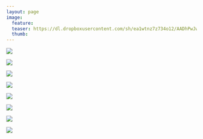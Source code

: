 ```yaml
---
layout: page
image:
  feature:
  teaser: https://dl.dropboxusercontent.com/sh/ea1wtnz7z734o12/AADhPwJwizhdShMGfCnShkUca/luontokuvat/talvi/2/DS43336-245px.jpg
  thumb:
---
```


[![](https://dl.dropboxusercontent.com/sh/ea1wtnz7z734o12/AABMRuM1K6DhmIJJHcu7MyDha/luontokuvat/talvi/3/DS43625-800px.jpg)](https://dl.dropboxusercontent.com/sh/ea1wtnz7z734o12/AADnzbX2CTxGYusK2wHaflela/luontokuvat/talvi/3/DS43625.jpg)

[![](https://dl.dropboxusercontent.com/sh/ea1wtnz7z734o12/AABzUwaKKHf_2ocms4tUa8o7a/luontokuvat/talvi/2/DS43226-800px.jpg)](https://dl.dropboxusercontent.com/sh/ea1wtnz7z734o12/AABtNctp-v3CLfCmAQR4KUXPa/luontokuvat/talvi/2/DS43226.jpg)

[![](https://dl.dropboxusercontent.com/sh/ea1wtnz7z734o12/AACszzF9DxXbqkD1g6rvZrQDa/luontokuvat/talvi/2/DS43234-800px.jpg)](https://dl.dropboxusercontent.com/sh/ea1wtnz7z734o12/AAAN_946FBK1GVflxoOvI4rXa/luontokuvat/talvi/2/DS43234.jpg)

[![](https://dl.dropboxusercontent.com/sh/ea1wtnz7z734o12/AABf5o3x3zXMvdhfZgdZ4dXKa/luontokuvat/talvi/2/DS43318-800px.jpg)](https://dl.dropboxusercontent.com/sh/ea1wtnz7z734o12/AAAVA8o2HLIK1mFoqHfe8mbga/luontokuvat/talvi/2/DS43318.jpg)

[![](https://dl.dropboxusercontent.com/sh/ea1wtnz7z734o12/AABkLBhGRwcLf6NFSgluDszia/luontokuvat/talvi/2/DS43328-800px.jpg)](https://dl.dropboxusercontent.com/sh/ea1wtnz7z734o12/AAC6QE2ruljRBZGC6dtZaZARa/luontokuvat/talvi/2/DS43328.jpg)

[![](https://dl.dropboxusercontent.com/sh/ea1wtnz7z734o12/AAAGEU4BVViCbKIolMr0YxZNa/luontokuvat/talvi/2/DS43347-800px.jpg)](https://dl.dropboxusercontent.com/sh/ea1wtnz7z734o12/AADCR2XBGFPPeqgGAag1-Fzga/luontokuvat/talvi/2/DS43347.jpg)

[![](https://dl.dropboxusercontent.com/sh/ea1wtnz7z734o12/AADMn2LSogFoznyLlIQNy3hIa/luontokuvat/talvi/2/DS43371-800px.jpg)](https://dl.dropboxusercontent.com/sh/ea1wtnz7z734o12/AABjyopaU5KUMa1BpQwmOfSVa/luontokuvat/talvi/2/DS43371.jpg)

[![](https://dl.dropboxusercontent.com/sh/ea1wtnz7z734o12/AAC4HvA2cEPVjSvB1l2qT78ca/luontokuvat/talvi/2/DS43336-800px.jpg)](https://dl.dropboxusercontent.com/sh/ea1wtnz7z734o12/AABIKFU_MeIdTd9WBSU8s14Wa/luontokuvat/talvi/2/DS43336.jpg)
